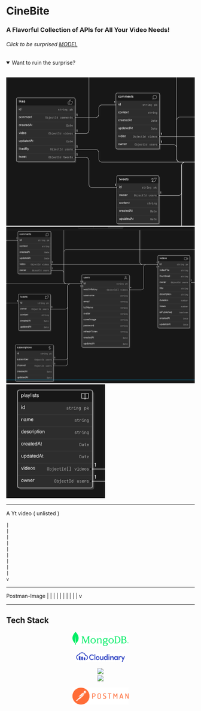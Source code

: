 # CineBite
### A Flavorful Collection of APIs for All Your Video Needs!

######  Click to be surprised [MODEL](https://app.eraser.io/workspace/oa4ZWggCH8RBOBBS0o4T)
<details open>
<summary>Want to ruin the surprise?</summary>
<br>

![FIRST_GLIMPS](https://raw.githubusercontent.com/t7abhay/logos/refs/heads/main/1.png)
![SECOND_GLIMPS](https://raw.githubusercontent.com/t7abhay/logos/refs/heads/main/2.png)
![THIRD_GLIMPS](https://raw.githubusercontent.com/t7abhay/logos/refs/heads/main/3.png)

</details>

****








A Yt video ( unlisted )

    |
    |
    |
    |
    |
    |
    |
    |
    |
    v

***


Postman-Image
    |
    |
    |
    |
    |
    |
    |
    |
    |
    |
    v
___


## Tech Stack


<p align="center">
    <img src="https://github.com/t7abhay/logos/blob/main/MongoDB_SpringGreen-small.png?raw=true" alt="MongoDB" width="150"/>
</p>


<p align="center">
    <img src="https://github.com/t7abhay/logos/blob/main/cloudinary1.png?raw=true" alt="Cloudinary" width="130"/>
    <br>
    
</p>


<p align="center">
<img src ="https://nodejs.org/static/logos/nodejsStackedDark.svg" atl="Nodejs" width="100" >
<br>
<img src ="https://seekvectors.com/files/download/234b110fb32958f68f318e13c7a0610e.png" atl="Express" width="100" >

</p>

<p align="center">
    <img src="https://github.com/t7abhay/logos/blob/main/postman.png?raw=true" alt="Postman" width="150"/>
</p>
